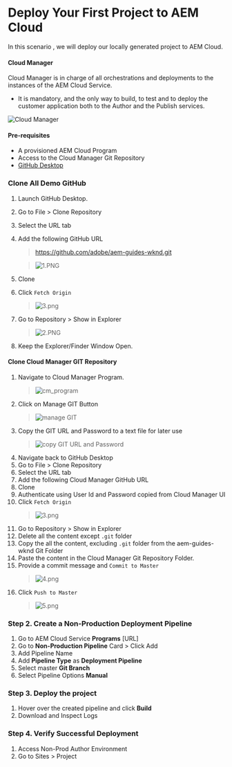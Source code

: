 # Deploy Your First Project to AEM Cloud
In this scenario , we will deploy our locally generated project to AEM Cloud.

#### Cloud Manager

Cloud Manager is in charge of all orchestrations and deployments to the instances of the AEM Cloud Service.

* It is mandatory, and the only way to build, to test and to deploy the customer application both to the Author and the Publish services.

![Cloud Manager ](./assets/cloudmanager.png)

#### Pre-requisites
* A provisioned AEM Cloud Program 
* Access to the Cloud Manager Git Repository
* [GitHub Desktop](https://desktop.github.com/)




### Clone All Demo GitHub

1. Launch GitHub Desktop.
2. Go to File > Clone Repository
3. Select the URL tab 
4. Add the following GitHub URL
    > https://github.com/adobe/aem-guides-wknd.git

    > ![1.PNG](./assets/1.PNG)

5. Clone
6. Click `Fetch Origin`
    > ![3.png](./assets/3.png)
7. Go to Repository > Show in Explorer 
    > ![2.PNG](./assets/2.PNG)
8. Keep the Explorer/Finder Window Open.

#### Clone Cloud Manager GIT Repository
   

1. Navigate to Cloud Manager Program.
    > ![cm_program](./assets/cm_program.PNG)
2. Click on Manage GIT Button
    > ![manage GIT](./assets/manageGIT.png)
3. Copy the GIT URL and Password to a text file for later use
    > ![copy GIT URL and Password](./assets/copyLink.png)
5. Navigate back to GitHub Desktop
6. Go to File > Clone Repository
7. Select the URL tab 
8. Add the following Cloud Manager GitHub URL
9. Clone
10. Authenticate using User Id and Password copied from Cloud Manager UI
11. Click `Fetch Origin`
    > ![3.png](./assets/3.png)
12. Go to Repository > Show in Explorer
13. Delete all the content except `.git` folder
14. Copy the all the content, excluding `.git` folder from the aem-guides-wknd Git Folder
15. Paste the content in the Cloud Manager Git Repository Folder.
16. Provide a commit message and `Commit to Master`
    > ![4.png](./assets/4.PNG)
17. Click `Push to Master`
    >![5.png](./assets/5.png)
    

    


### Step 2. Create a Non-Production Deployment Pipeline
1. Go to AEM Cloud Service **Programs** [URL]
2. Go to **Non-Production Pipeline** Card > Click Add 
3. Add Pipeline Name
4. Add **Pipeline Type** as **Deployment Pipeline**
5. Select master **Git Branch** 
6. Select Pipeline Options **Manual**


### Step 3. Deploy the project
1. Hover over the created pipeline and click **Build**
2. Download and Inspect Logs


### Step 4. Verify Successful Deployment
1. Access Non-Prod Author Environment
2. Go to Sites > Project   